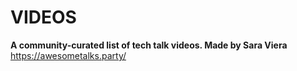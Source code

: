 


# VIDEOS

**A community-curated list of tech talk videos. Made by Sara Viera**
https://awesometalks.party/


